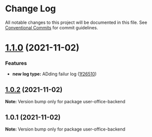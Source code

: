 # Change Log

All notable changes to this project will be documented in this file.
See [Conventional Commits](https://conventionalcommits.org) for commit guidelines.

# [1.1.0](https://github.com/UserOfficeProject/user-office-backend/compare/user-office-backend@1.0.2...user-office-backend@1.1.0) (2021-11-02)


### Features

* **new log type:** ADding failur log ([1f26510](https://github.com/UserOfficeProject/user-office-backend/commit/1f26510dd006ff26beb7cd0c127aa49557baff04))





## [1.0.2](https://github.com/UserOfficeProject/user-office-backend/compare/user-office-backend@1.0.1...user-office-backend@1.0.2) (2021-11-02)

**Note:** Version bump only for package user-office-backend





## 1.0.1 (2021-11-02)

**Note:** Version bump only for package user-office-backend
